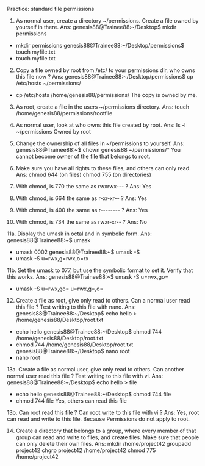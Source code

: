 Practice: standard file permissions
1. As normal user, create a directory ~/permissions. Create a file owned by yourself in there.
Ans: genesis88@Trainee88:~/Desktop$ mkdir permissions
+ mkdir permissions
genesis88@Trainee88:~/Desktop/permissions$ touch myfile.txt
+ touch myfile.txt

2. Copy a file owned by root from /etc/ to your permissions dir, who owns this file now ?
Ans: genesis88@Trainee88:~/Desktop/permissions$ cp /etc/hosts ~/permissions/
+ cp /etc/hosts /home/genesis88/permissions/
The copy is owned by me.

3. As root, create a file in the users ~/permissions directory.
Ans: touch /home/genesis88/permissions/rootfile

4. As normal user, look at who owns this file created by root.
Ans: ls -l ~/permissions
Owned by root

5. Change the ownership of all files in ~/permissions to yourself.
Ans: genesis88@Trainee88:~$ chown genesis88 ~/permissions/*
You cannot become owner of the file that belongs to root.

6. Make sure you have all rights to these files, and others can only read.
Ans: chmod 644 (on files)
     chmod 755 (on directories)
     
7. With chmod, is 770 the same as rwxrwx--- ?
Ans: Yes

8. With chmod, is 664 the same as r-xr-xr-- ?
Ans: Yes

9. With chmod, is 400 the same as r-------- ?
Ans: Yes

10. With chmod, is 734 the same as rwxr-xr-- ?
Ans: No

11a. Display the umask in octal and in symbolic form.
Ans: genesis88@Trainee88:~$ umask
+ umask
0002
genesis88@Trainee88:~$ umask -S
+ umask -S
u=rwx,g=rwx,o=rx

11b. Set the umask to 077, but use the symbolic format to set it. Verify that this works.
Ans: genesis88@Trainee88:~$ umask -S u=rwx,go=
+ umask -S u=rwx,go=
u=rwx,g=,o=

12. Create a file as root, give only read to others. Can a normal user read this file ? Test writing to this file with nano.
Ans: genesis88@Trainee88:~/Desktop$ echo hello > /home/genesis88/Desktop/root.txt
+ echo hello
genesis88@Trainee88:~/Desktop$ chmod 744 /home/genesis88/Desktop/root.txt
+ chmod 744 /home/genesis88/Desktop/root.txt
genesis88@Trainee88:~/Desktop$ nano root
+ nano root

13a. Create a file as normal user, give only read to others. Can another normal user read this file ? Test writing to this file with vi.
Ans: genesis88@Trainee88:~/Desktop$ echo hello > file
+ echo hello
genesis88@Trainee88:~/Desktop$ chmod 744 file
+ chmod 744 file
Yes, others can read this file

13b. Can root read this file ? Can root write to this file with vi ?
Ans: Yes, root can read and write to this file. Because Permissions do not apply to root.

14. Create a directory that belongs to a group, where every member of that group can read and write to files, and create files. Make sure that people can only delete their own files.
Ans: mkdir /home/project42 
     groupadd project42
     chgrp project42 /home/project42 
     chmod 775 /home/project42
     
